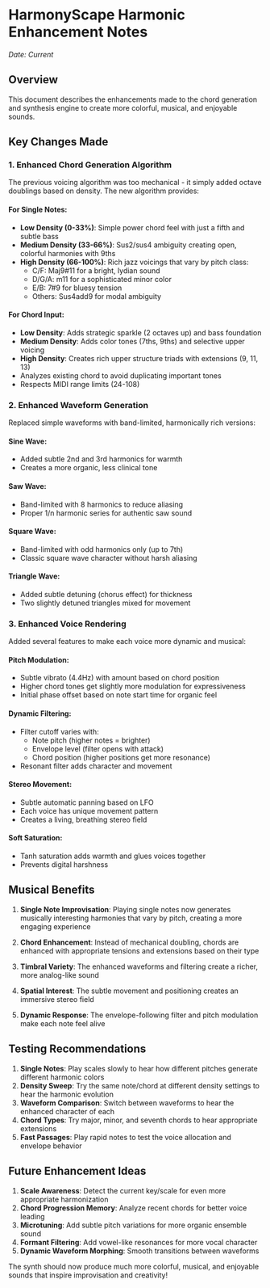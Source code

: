 # HarmonyScape Harmonic Enhancement Notes
*Date: Current*

## Overview
This document describes the enhancements made to the chord generation and synthesis engine to create more colorful, musical, and enjoyable sounds.

## Key Changes Made

### 1. Enhanced Chord Generation Algorithm

The previous voicing algorithm was too mechanical - it simply added octave doublings based on density. The new algorithm provides:

#### For Single Notes:
- **Low Density (0-33%)**: Simple power chord feel with just a fifth and subtle bass
- **Medium Density (33-66%)**: Sus2/sus4 ambiguity creating open, colorful harmonies with 9ths
- **High Density (66-100%)**: Rich jazz voicings that vary by pitch class:
  - C/F: Maj9#11 for a bright, lydian sound
  - D/G/A: m11 for a sophisticated minor color
  - E/B: 7#9 for bluesy tension
  - Others: Sus4add9 for modal ambiguity

#### For Chord Input:
- **Low Density**: Adds strategic sparkle (2 octaves up) and bass foundation
- **Medium Density**: Adds color tones (7ths, 9ths) and selective upper voicing
- **High Density**: Creates rich upper structure triads with extensions (9, 11, 13)
- Analyzes existing chord to avoid duplicating important tones
- Respects MIDI range limits (24-108)

### 2. Enhanced Waveform Generation

Replaced simple waveforms with band-limited, harmonically rich versions:

#### Sine Wave:
- Added subtle 2nd and 3rd harmonics for warmth
- Creates a more organic, less clinical tone

#### Saw Wave:
- Band-limited with 8 harmonics to reduce aliasing
- Proper 1/n harmonic series for authentic saw sound

#### Square Wave:
- Band-limited with odd harmonics only (up to 7th)
- Classic square wave character without harsh aliasing

#### Triangle Wave:
- Added subtle detuning (chorus effect) for thickness
- Two slightly detuned triangles mixed for movement

### 3. Enhanced Voice Rendering

Added several features to make each voice more dynamic and musical:

#### Pitch Modulation:
- Subtle vibrato (4.4Hz) with amount based on chord position
- Higher chord tones get slightly more modulation for expressiveness
- Initial phase offset based on note start time for organic feel

#### Dynamic Filtering:
- Filter cutoff varies with:
  - Note pitch (higher notes = brighter)
  - Envelope level (filter opens with attack)
  - Chord position (higher positions get more resonance)
- Resonant filter adds character and movement

#### Stereo Movement:
- Subtle automatic panning based on LFO
- Each voice has unique movement pattern
- Creates a living, breathing stereo field

#### Soft Saturation:
- Tanh saturation adds warmth and glues voices together
- Prevents digital harshness

## Musical Benefits

1. **Single Note Improvisation**: Playing single notes now generates musically interesting harmonies that vary by pitch, creating a more engaging experience

2. **Chord Enhancement**: Instead of mechanical doubling, chords are enhanced with appropriate tensions and extensions based on their type

3. **Timbral Variety**: The enhanced waveforms and filtering create a richer, more analog-like sound

4. **Spatial Interest**: The subtle movement and positioning creates an immersive stereo field

5. **Dynamic Response**: The envelope-following filter and pitch modulation make each note feel alive

## Testing Recommendations

1. **Single Notes**: Play scales slowly to hear how different pitches generate different harmonic colors
2. **Density Sweep**: Try the same note/chord at different density settings to hear the harmonic evolution
3. **Waveform Comparison**: Switch between waveforms to hear the enhanced character of each
4. **Chord Types**: Try major, minor, and seventh chords to hear appropriate extensions
5. **Fast Passages**: Play rapid notes to test the voice allocation and envelope behavior

## Future Enhancement Ideas

1. **Scale Awareness**: Detect the current key/scale for even more appropriate harmonization
2. **Chord Progression Memory**: Analyze recent chords for better voice leading
3. **Microtuning**: Add subtle pitch variations for more organic ensemble sound
4. **Formant Filtering**: Add vowel-like resonances for more vocal character
5. **Dynamic Waveform Morphing**: Smooth transitions between waveforms

The synth should now produce much more colorful, musical, and enjoyable sounds that inspire improvisation and creativity! 